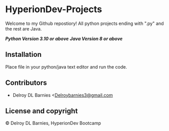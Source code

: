# HyperionDev-Projects

Welcome to my Github repostiory! All python projects ending with ".py" and the rest are Java.

***Python Version 3.10 or above***
***Java Version 8 or above***


## Installation

Place file in your python/java text editor and run the code.

## Contributors

- Delroy DL Barnies <Delroybarnies3@gmail.com

## License and copyright

© Delroy DL Barnies, HyperionDev Bootcamp

